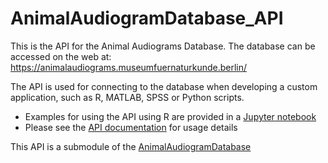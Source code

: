 # AnimalAudiogramDatabase_API
This is the API for the Animal Audiograms Database. The database can be accessed on the web at: https://animalaudiograms.museumfuernaturkunde.berlin/

The API is used for connecting to the database when developing a custom application, such as R, MATLAB, SPSS or Python scripts.
* Examples for using the API using R are provided in a [Jupyter notebook](https://github.com/MfN-Berlin/AnimalAudiogramDatabase_API/blob/main/doc/Animal%20Audiogram%20Database%20usage%20examples.ipynb)
* Please see the [API documentation](https://github.com/MfN-Berlin/AnimalAudiogramDatabase_API/wiki/API-documentation) for usage details 

This API is a submodule of the [AnimalAudiogramDatabase](https://github.com/MfN-Berlin/AnimalAudiogramDatabase)
